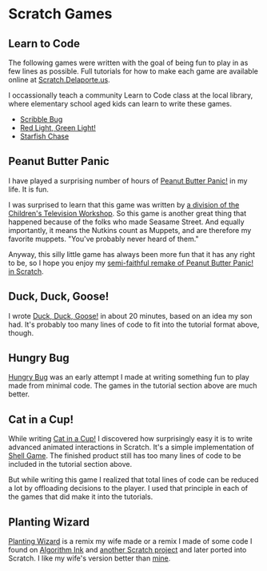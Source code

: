 # Scratch Games

## Learn to Code

The following games were written with the goal of being fun to play in as few lines as possible.
Full tutorials for how to make each game are available online at [Scratch.Delaporte.us](http://scratch.delaporte.us).

I occassionally teach a community Learn to Code class at the local library, where elementary school aged kids can learn to write these games.

- [Scribble Bug](https://scratch.mit.edu/projects/170692819/)
- [Red Light, Green Light!](https://scratch.mit.edu/projects/170705647/)
- [Starfish Chase](https://scratch.mit.edu/projects/170626313/)

## Peanut Butter Panic

I have played a surprising number of hours of 
[Peanut Butter Panic!](http://www.myabandonware.com/game/peanut-butter-panic-5oj) in my life. It is fun.

I was surprised to learn that this game was written by [a division of the Children's Television Workshop](http://muppet.wikia.com/wiki/Children%27s_Computer_Workshop). So this game is another great thing that happened because of the folks who made Seasame Street. And equally importantly, it means the Nutkins count as Muppets, and are therefore my favorite muppets. "You've probably never heard of them."

Anyway, this silly little game has always been more fun that it has any right to be, so I hope you enjoy  my [semi-faithful remake of Peanut Butter Panic! in Scratch](https://scratch.mit.edu/projects/171651256/).

## Duck, Duck, Goose!

I wrote [Duck, Duck, Goose!](https://scratch.mit.edu/projects/171704772/) in about 20 minutes, based on an idea my son had. It's probably too many lines of code to fit into the tutorial format above, though.

## Hungry Bug

[Hungry Bug](https://scratch.mit.edu/projects/170625346/) was an early attempt I made at writing something fun to play made from minimal code. The games in the tutorial section above are much better.

## Cat in a Cup!

While writing [Cat in a Cup!](https://scratch.mit.edu/projects/170575212/) I discovered how surprisingly easy it is to write advanced animated interactions in Scratch. It's a simple implementation of [Shell Game](https://en.wikipedia.org/wiki/Shell_game). 
The finished product still has too many lines of code to be included in the tutorial section above.

But while writing this game I realized that total lines of code can be reduced a lot by offloading decisions to the player. I used that principle in each of the games that did make it into the tutorials.

## Planting Wizard

[Planting Wizard](https://scratch.mit.edu/projects/171660996/) is a remix my wife made or a remix I made of some code I found on [Algorithm Ink](http://azarask.in/projects/algorithm-ink/#99fdc2df) and [another Scratch project](https://scratch.mit.edu/projects/170627495/) and later ported into Scratch. I like my wife's version better than [mine](https://scratch.mit.edu/projects/171654829/).

